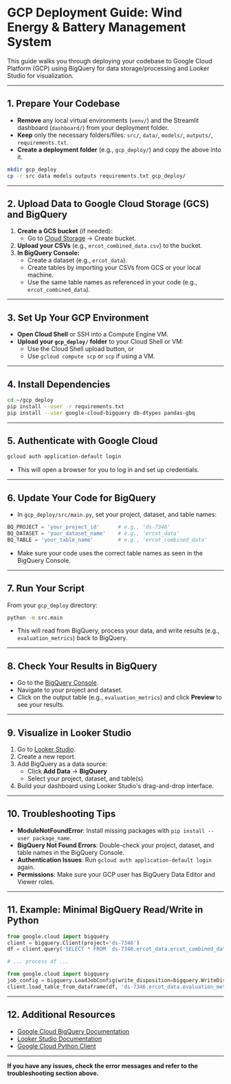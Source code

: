 # GCP Deployment Guide: Wind Energy & Battery Management System

This guide walks you through deploying your codebase to Google Cloud Platform (GCP) using BigQuery for data storage/processing and Looker Studio for visualization.

---

## 1. Prepare Your Codebase

- **Remove** any local virtual environments (`venv/`) and the Streamlit dashboard (`dashboard/`) from your deployment folder.
- **Keep** only the necessary folders/files: `src/`, `data/`, `models/`, `outputs/`, `requirements.txt`.
- **Create a deployment folder** (e.g., `gcp_deploy/`) and copy the above into it.

```bash
mkdir gcp_deploy
cp -r src data models outputs requirements.txt gcp_deploy/
```

---

## 2. Upload Data to Google Cloud Storage (GCS) and BigQuery

1. **Create a GCS bucket** (if needed):
   - Go to [Cloud Storage](https://console.cloud.google.com/storage/browser) → Create bucket.
2. **Upload your CSVs** (e.g., `ercot_combined_data.csv`) to the bucket.
3. **In BigQuery Console:**
   - Create a dataset (e.g., `ercot_data`).
   - Create tables by importing your CSVs from GCS or your local machine.
   - Use the same table names as referenced in your code (e.g., `ercot_combined_data`).

---

## 3. Set Up Your GCP Environment

- **Open Cloud Shell** or SSH into a Compute Engine VM.
- **Upload your `gcp_deploy/` folder** to your Cloud Shell or VM:
  - Use the Cloud Shell upload button, or
  - Use `gcloud compute scp` or `scp` if using a VM.

---

## 4. Install Dependencies

```bash
cd ~/gcp_deploy
pip install --user -r requirements.txt
pip install --user google-cloud-bigquery db-dtypes pandas-gbq
```

---

## 5. Authenticate with Google Cloud

```bash
gcloud auth application-default login
```
- This will open a browser for you to log in and set up credentials.

---

## 6. Update Your Code for BigQuery

- In `gcp_deploy/src/main.py`, set your project, dataset, and table names:

```python
BQ_PROJECT = 'your_project_id'      # e.g., 'ds-7346'
BQ_DATASET = 'your_dataset_name'    # e.g., 'ercot_data'
BQ_TABLE = 'your_table_name'        # e.g., 'ercot_combined_data'
```
- Make sure your code uses the correct table names as seen in the BigQuery Console.

---

## 7. Run Your Script

From your `gcp_deploy` directory:

```bash
python -m src.main
```

- This will read from BigQuery, process your data, and write results (e.g., `evaluation_metrics`) back to BigQuery.

---

## 8. Check Your Results in BigQuery

- Go to the [BigQuery Console](https://console.cloud.google.com/bigquery).
- Navigate to your project and dataset.
- Click on the output table (e.g., `evaluation_metrics`) and click **Preview** to see your results.

---

## 9. Visualize in Looker Studio

1. Go to [Looker Studio](https://lookerstudio.google.com/).
2. Create a new report.
3. Add BigQuery as a data source:
   - Click **Add Data** → **BigQuery**
   - Select your project, dataset, and table(s)
4. Build your dashboard using Looker Studio's drag-and-drop interface.

---

## 10. Troubleshooting Tips

- **ModuleNotFoundError**: Install missing packages with `pip install --user package_name`.
- **BigQuery Not Found Errors**: Double-check your project, dataset, and table names in the BigQuery Console.
- **Authentication Issues**: Run `gcloud auth application-default login` again.
- **Permissions**: Make sure your GCP user has BigQuery Data Editor and Viewer roles.

---

## 11. Example: Minimal BigQuery Read/Write in Python

```python
from google.cloud import bigquery
client = bigquery.Client(project='ds-7346')
df = client.query('SELECT * FROM `ds-7346.ercot_data.ercot_combined_data`').to_dataframe()

# ... process df ...

from google.cloud import bigquery
job_config = bigquery.LoadJobConfig(write_disposition=bigquery.WriteDisposition.WRITE_TRUNCATE)
client.load_table_from_dataframe(df, 'ds-7346.ercot_data.evaluation_metrics', job_config=job_config).result()
```

---

## 12. Additional Resources
- [Google Cloud BigQuery Documentation](https://cloud.google.com/bigquery/docs)
- [Looker Studio Documentation](https://support.google.com/looker-studio/)
- [Google Cloud Python Client](https://cloud.google.com/python/docs/reference/bigquery/latest)

---

**If you have any issues, check the error messages and refer to the troubleshooting section above.** 